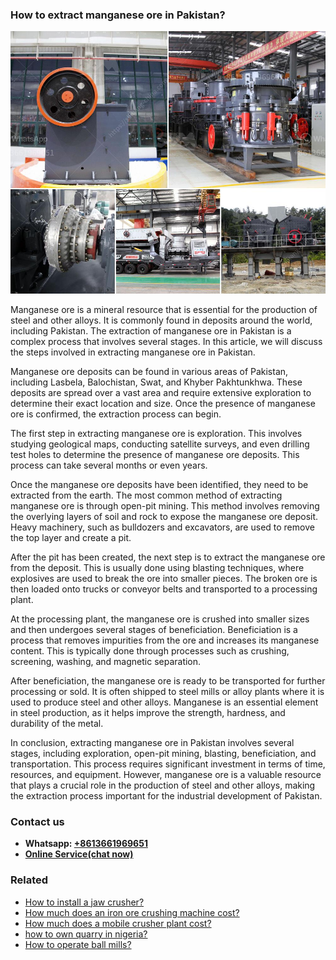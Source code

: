 <h3>How to extract manganese ore in Pakistan?</h3><img src='1701745249.jpg' alt=''><p>Manganese ore is a mineral resource that is essential for the production of steel and other alloys. It is commonly found in deposits around the world, including Pakistan. The extraction of manganese ore in Pakistan is a complex process that involves several stages. In this article, we will discuss the steps involved in extracting manganese ore in Pakistan.</p><p>Manganese ore deposits can be found in various areas of Pakistan, including Lasbela, Balochistan, Swat, and Khyber Pakhtunkhwa. These deposits are spread over a vast area and require extensive exploration to determine their exact location and size. Once the presence of manganese ore is confirmed, the extraction process can begin.</p><p>The first step in extracting manganese ore is exploration. This involves studying geological maps, conducting satellite surveys, and even drilling test holes to determine the presence of manganese ore deposits. This process can take several months or even years.</p><p>Once the manganese ore deposits have been identified, they need to be extracted from the earth. The most common method of extracting manganese ore is through open-pit mining. This method involves removing the overlying layers of soil and rock to expose the manganese ore deposit. Heavy machinery, such as bulldozers and excavators, are used to remove the top layer and create a pit.</p><p>After the pit has been created, the next step is to extract the manganese ore from the deposit. This is usually done using blasting techniques, where explosives are used to break the ore into smaller pieces. The broken ore is then loaded onto trucks or conveyor belts and transported to a processing plant.</p><p>At the processing plant, the manganese ore is crushed into smaller sizes and then undergoes several stages of beneficiation. Beneficiation is a process that removes impurities from the ore and increases its manganese content. This is typically done through processes such as crushing, screening, washing, and magnetic separation.</p><p>After beneficiation, the manganese ore is ready to be transported for further processing or sold. It is often shipped to steel mills or alloy plants where it is used to produce steel and other alloys. Manganese is an essential element in steel production, as it helps improve the strength, hardness, and durability of the metal.</p><p>In conclusion, extracting manganese ore in Pakistan involves several stages, including exploration, open-pit mining, blasting, beneficiation, and transportation. This process requires significant investment in terms of time, resources, and equipment. However, manganese ore is a valuable resource that plays a crucial role in the production of steel and other alloys, making the extraction process important for the industrial development of Pakistan.</p><h3>Contact us</h3><ul><li><strong>Whatsapp:&nbsp;<a href="https://wa.me/8613661969651">+8613661969651</a></strong></li><li><a href="https://swt.shibang-china.com/?git&amp;zhl&amp;How to extract manganese ore in Pakistan"><strong>Online Service(chat now)</strong></a></li></ul><h3>Related</h3><ul><li><a href='How to install a jaw crusher.md'>How to install a jaw crusher?</a></li><li><a href='How much does an iron ore crushing machine cost.md'>How much does an iron ore crushing machine cost?</a></li><li><a href='How much does a mobile crusher plant cost.md'>How much does a mobile crusher plant cost?</a></li><li><a href='how to own quarry in nigeria.md'>how to own quarry in nigeria?</a></li><li><a href='How to operate ball mills.md'>How to operate ball mills?</a></li></ul>